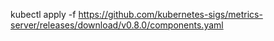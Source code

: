 kubectl apply -f https://github.com/kubernetes-sigs/metrics-server/releases/download/v0.8.0/components.yaml
